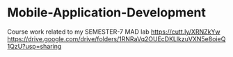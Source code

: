 # Mobile-Application-Development
Course work related to my SEMESTER-7 MAD lab
https://cutt.ly/XRNZkYw
https://drive.google.com/drive/folders/1RNRaVq2OUEcDKLlkzuVXN5e8oieQ1QzU?usp=sharing
